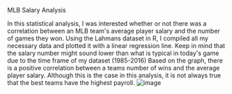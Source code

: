 MLB Salary Analysis

In this statistical analysis, I was interested whether or not there was a correlation between an MLB team's average player salary and the number of games they won.
Using the Lahmans dataset in R, I compiled all my necessary data and plotted it with a linear regression line. Keep in mind that the salary number might sound lower than what is typical in today's game due to the time frame of my dataset (1985-2016)
Based on the graph, there is a positive correlation between a teams number of wins and the average player salary. Although this is the case in this analysis, it is not always true that the best teams have the highest payroll.
![image](https://github.com/dschondo/mlb_salary_analysis/assets/97190481/97a84e01-b402-4938-bca9-794099181005)


